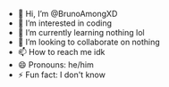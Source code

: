 - 👋 Hi, I’m @BrunoAmongXD
- 👀 I’m interested in coding
- 🌱 I’m currently learning nothing lol
- 💞️ I’m looking to collaborate on nothing
- 📫 How to reach me idk
- 😄 Pronouns: he/him
- ⚡ Fun fact: I don't know

<!---
BrunoAmongXD/BrunoAmongXD is a ✨ special ✨ repository because its `README.md` (this file) appears on your GitHub profile.
You can click the Preview link to take a look at your changes.
--->
